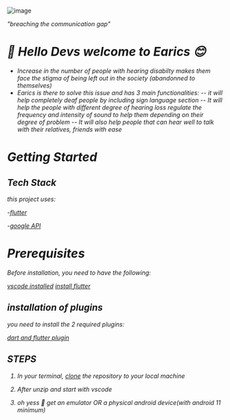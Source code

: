 

![image](https://github.com/Ndifoinhilary/hack_project_ai/assets/81620569/e555c1ba-1720-4424-9b4d-12a2db6f7a0c)


<em>"breaching the communication gap"<em>

# :tada: Hello Devs welcome to Earics :blush:
- Increase in the number of people with hearing disabilty makes them face the stigma of being left out in the society (abandonned to themselves)
- Earics is there to solve this issue and has 3 main functionalities:
     -- it will help completely deaf people by including sign language section
     -- It will help the people with different degree of hearing loss regulate the frequency and intensity of sound to help them depending on their degree of problem
     -- It will also help people that can hear well to talk with their relatives, friends with ease
 # Getting Started
 ## Tech Stack
 this project uses: 

 
 -[flutter](https://docs.flutter.dev/)
 
 -[google API](https://cloud.google.com/apis?hl=EN)
 
# Prerequisites
Before installation, you need to have the following:

[vscode installed](https://code.visualstudio.com/docs/setup/setup-overview)
[install flutter](https://radixweb.com/blog/install-flutter-on-windows-mac-and-android)

## installation of plugins


you need to install the 2 required plugins:

[dart and flutter plugin](https://docs.flutter.dev/get-started/editor?tab=androidstudio)



## STEPS

1. In your terminal, [clone](https://docs.github.com/fr/repositories/creating-and-managing-repositories/cloning-a-repository) the repository to your local machine

2. After unzip and start with vscode

3. oh yess 👺 get an emulator <em>OR<em>  a physical android device(with android 11 minimum)


